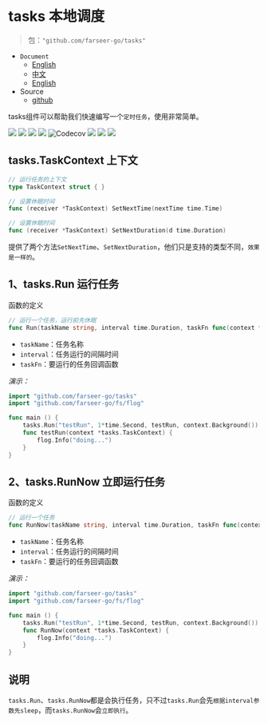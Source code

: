 # tasks 本地调度
> 包：`"github.com/farseer-go/tasks"`

- `Document`
    - [English](https://farseer-go.gitee.io/en-us/)
    - [中文](https://farseer-go.gitee.io/)
    - [English](https://farseer-go.github.io/doc/en-us/)
- Source
    - [github](https://github.com/farseer-go/fs)

tasks组件可以帮助我们快速编写一个`定时任务`，使用非常简单。

![](https://img.shields.io/github/stars/farseer-go?style=social)
![](https://img.shields.io/github/license/farseer-go/tasks)
![](https://img.shields.io/github/go-mod/go-version/farseer-go/tasks)
![](https://img.shields.io/github/v/release/farseer-go/tasks)
![Codecov](https://img.shields.io/codecov/c/github/farseer-go/tasks)
![](https://img.shields.io/github/languages/code-size/farseer-go/tasks)
![](https://img.shields.io/github/directory-file-count/farseer-go/tasks)
![](https://goreportcard.com/badge/github.com/farseer-go/tasks)

## tasks.TaskContext 上下文
```go
// 运行任务的上下文
type TaskContext struct { }

// 设置休眠时间
func (receiver *TaskContext) SetNextTime(nextTime time.Time)

// 设置休眠时间
func (receiver *TaskContext) SetNextDuration(d time.Duration)
```
提供了两个方法`SetNextTime`、`SetNextDuration`，他们只是支持的类型不同，`效果是一样的`。

## 1、tasks.Run 运行任务
函数的定义
```go
// 运行一个任务，运行前先休眠
func Run(taskName string, interval time.Duration, taskFn func(context *TaskContext), ctx context.Context)
```
- `taskName`：任务名称
- `interval`：任务运行的间隔时间
- `taskFn`：要运行的任务回调函数

_演示：_
```go
import "github.com/farseer-go/tasks"
import "github.com/farseer-go/fs/flog"

func main () {
    tasks.Run("testRun", 1*time.Second, testRun, context.Background())
    func testRun(context *tasks.TaskContext) {
        flog.Info("doing...")
    }
}
```
## 2、tasks.RunNow 立即运行任务
函数的定义
```go
// 运行一个任务
func RunNow(taskName string, interval time.Duration, taskFn func(context *TaskContext), ctx context.Context)
```
- `taskName`：任务名称
- `interval`：任务运行的间隔时间
- `taskFn`：要运行的任务回调函数

_演示：_
```go
import "github.com/farseer-go/tasks"
import "github.com/farseer-go/fs/flog"

func main () {
    tasks.Run("testRun", 1*time.Second, testRun, context.Background())
	func RunNow(context *tasks.TaskContext) {
        flog.Info("doing...")
    }
}
```

## 说明
`tasks.Run`、`tasks.RunNow`都是会执行任务，只不过`tasks.Run`会先`根据interval参数先sleep`，而`tasks.RunNow`会`立即执行`。